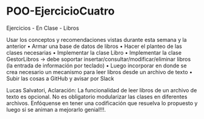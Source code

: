 # POO-EjercicioCuatro
Ejercicios - En Clase - Libros

Usar los conceptos y recomendaciones vistas
durante esta semana y la anterior
• Armar una base de datos de libros
• Hacer el planteo de las clases necesarias
• Implementar la clase Libro
• Implementar la clase GestorLibros → debe
soportar insertar/consultar/modificar/eliminar
libros (la entrada de información por teclado)
• Luego incorporar en donde se crea necesario un
mecanismo para leer libros desde un archivo de
texto
• Subir las cosas a GitHub y avisar por Slack


Lucas Salvatori,
Aclaración:
La funcionalidad de leer libros de un archivo de texto es opcional.
No es obligatorio modularizar las clases en diferentes archivos.
Enfóquense en tener una codificación que resuelva lo propuesto y luego si se animan a mejorarlo genial!!!.
